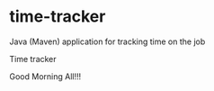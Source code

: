 # time-tracker
Java (Maven) application for tracking time on the job

Time tracker

Good Morning All!!!
